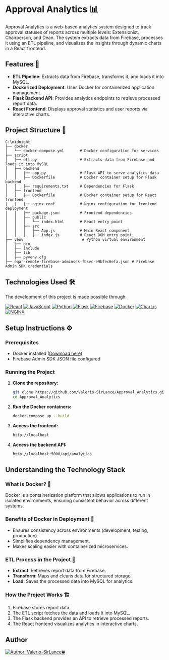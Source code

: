 # Approval Analytics 📊

Approval Analytics is a web-based analytics system designed to track approval statuses of reports across multiple levels: Extensionist, Chairperson, and Dean. The system extracts data from Firebase, processes it using an ETL pipeline, and visualizes the insights through dynamic charts in a React frontend.

## Features 🚀
- **ETL Pipeline**: Extracts data from Firebase, transforms it, and loads it into MySQL.
- **Dockerized Deployment**: Uses Docker for containerized application management.
- **Flask Backend API**: Provides analytics endpoints to retrieve processed report data.
- **React Frontend**: Displays approval statistics and user reports via interactive charts.

## Project Structure 📁
```
C:\midnight
├── docker
│   └── docker-compose.yml       # Docker configuration for services
├── script
│   ├── etl.py                   # Extracts data from Firebase and loads it into MySQL
│   ├── backend
│   │   ├── app.py               # Flask API to serve analytics data
│   │   ├── Dockerfile           # Docker container setup for Flask backend
│   │   ├── requirements.txt     # Dependencies for Flask
│   ├── frontend
│   │   ├── Dockerfile           # Docker container setup for React frontend
│   │   ├── nginx.conf           # Nginx configuration for frontend deployment
│   │   ├── package.json         # Frontend dependencies
│   │   ├── public
│   │   │   └── index.html       # React entry point
│   │   ├── src
│   │   │   ├── App.js           # Main React component
│   │   │   ├── index.js         # React DOM entry point
├── venv                          # Python virtual environment
│   ├── bin
│   ├── include
│   ├── lib
│   ├── pyvenv.cfg 
├── eqar-remote-firebase-adminsdk-fbsvc-e9bfec6efa.json # Firebase Admin SDK credentials
```

## Technologies Used 🛠️
The development of this project is made possible through:

[![React](https://img.shields.io/badge/React-61DAFB?style=flat&logo=react&logoColor=black)](https://react.dev/)
[![JavaScript](https://img.shields.io/badge/JavaScript-F7DF1E?style=flat&logo=javascript&logoColor=black)](https://developer.mozilla.org/en-US/docs/Web/JavaScript)
[![Python](https://img.shields.io/badge/Python-3776AB?style=flat&logo=python&logoColor=white)](https://www.python.org/)
[![Flask](https://img.shields.io/badge/Flask-000000?style=flat&logo=flask&logoColor=white)](https://flask.palletsprojects.com/)
[![Firebase](https://img.shields.io/badge/Firebase-FFCA28?style=flat&logo=firebase&logoColor=black)](https://firebase.google.com/)
[![Docker](https://img.shields.io/badge/Docker-2496ED?style=flat&logo=docker&logoColor=white)](https://www.docker.com/)
[![Chart.js](https://img.shields.io/badge/Chart.js-FF6384?style=flat&logo=chartdotjs&logoColor=white)](https://www.chartjs.org/)
[![NGINX](https://img.shields.io/badge/NGINX-009639?style=flat&logo=nginx&logoColor=white)](https://www.nginx.com/)

## Setup Instructions ⚙️
### Prerequisites
- Docker installed ([Download here](https://www.docker.com/))
- Firebase Admin SDK JSON file configured

### Running the Project
1. **Clone the repository:**
   ```sh
   git clone https://github.com/Valerio-SirLance/Approval_Analytics.git
   cd Approval_Analytics
   ```
2. **Run the Docker containers:**
   ```sh
   docker-compose up --build
   ```
3. **Access the frontend:**
   ```sh
   http://localhost
   ```
4. **Access the backend API:**
   ```sh
   http://localhost:5000/api/analytics
   ```

## Understanding the Technology Stack
### What is Docker? 🐳
Docker is a containerization platform that allows applications to run in isolated environments, ensuring consistent behavior across different systems.

### Benefits of Docker in Deployment 💖
- Ensures consistency across environments (development, testing, production).
- Simplifies dependency management.
- Makes scaling easier with containerized microservices.

### ETL Process in the Project 🔄
- **Extract**: Retrieves report data from Firebase.
- **Transform**: Maps and cleans data for structured storage.
- **Load**: Saves the processed data into MySQL for analytics.

### How the Project Works 🏗️
1. Firebase stores report data.
2. The ETL script fetches the data and loads it into MySQL.
3. The Flask backend provides an API to retrieve processed reports.
4. The React frontend visualizes analytics in interactive charts.

## Author
[![Author: Valerio-SirLance🍀](https://img.shields.io/badge/Author-Valerio--SirLance-%2300A86B?style=flat&logo=github&logoColor=white)](https://github.com/Valerio-SirLance)
